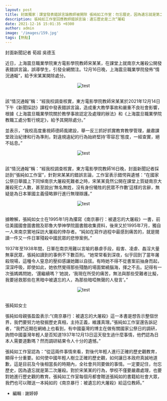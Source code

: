 ```yaml
---
layout: post
title: 封面獨家｜課堂發表錯誤言論教師被開除 張純如工作室：勿忘曆史，因為遺忘就是第二次“屠殺” 
description: 張純如工作室回應教師錯誤言論：遺忘歷史是二次“屠殺
date: 2021-12-16 15:01:35 +0300
author: admin
image: '/images/159.jpg'
tags: [熱點]
---
```

封面新聞記者 荀超 吳德玉

近日，上海震旦職業學院東方電影學院教師宋某某，在課堂上就南京大屠殺公開發表錯誤言論，誤導學生，引發全網關注。12月16日晚，上海震旦職業學院發佈“情況通報”，給予宋某某開除處分。

<center><img src="https://jp.irischanglabs.com/images/155.jpg" title="test"></center>
<br>

該“情況通報”稱：“經我校調查核實，東方電影學院教師宋某某於2021年12月14日下午《新聞採訪》課程中發表錯誤言論，造成重大教學事故和嚴重不良社會影響，根據《上海震旦職業學院關於教學事故認定及處理的辦法》和《上海震旦職業學院教職工處分暫行規定》，給予其開除處分。”

並表示，“我校高度重視師德師風建設，舉一反三抓好抓實教育教學管理，嚴肅課堂政治紀律和行為準則，對違規違紀的行為始終堅持‘零容忍’態度，一經查實，絕不姑息。”

<center><img src="https://jp.irischanglabs.com/images/156.jpg" title="test"></center>
<br>

該“情況通報”稱：“經我校調查核實，東方電影學院教師16日晚，封面新聞記者採訪到“張純如工作室”，針對宋某某的錯誤言論，工作室表示錯愕與遺憾：“在國家公祭日舉國上下同悼南京大屠殺死難者之時，宋某某竟然公開在課堂上質疑南京大屠殺死亡人數，甚至說出‘無名無姓，沒有身份犧牲的民眾不作數’這樣的言辭，無疑是為日本軍國主義侵略罪行進行無理辯護。”

<center><img src="https://jp.irischanglabs.com/images/157.jpg" title="test"></center>
<br>

據瞭解，張純如女士在1995年1月為攥寫《南京暴行：被遺忘的大屠殺》一書，前往美國國會圖書館及耶魯大學神學院圖書館收集資料，後來又於1995年7月，獨自一人來南京實地採訪大屠殺的倖存者。“純如在寫作過程中最感到痛苦的，就是閱讀一件又一件日軍殘殺中國民眾的悲慘案例。”

1937年至1938年間，日軍在南京用難以言喻的暴虐手段，殺害、凌虐、姦淫大量無辜民眾，張純如讀到的事例不下數百則。“她常常看到深夜，似乎回到了當年屠殺現場，這種令人窒息的壓抑感讓她難以自拔。有時她不得不從書案前抽身而起，深深呼吸，即使如此，她依然覺得那些殘酷的場面縈繞腦海，揮之不去。記得有一次張媽媽問她，‘還繼續嗎？’她說，‘我現在所受的痛苦，無法與那些受難者比擬，我要拯救那些在黑暗中被遺忘的人，為那些暗啞無聲的人發言’。”

<center><img src="https://jp.irischanglabs.com/images/158.jpg" title="test"></center>
<br>

張純如女士

張純如母親張盈盈表示:“《南京暴行：被遺忘的大屠殺》這一本書是想告示整個世界，我們要努力地發掘歷史真相，主持正義，維護真理。”張純如工作室還告訴記者，“我們近期在網絡上也看到，有中國臺灣的博主在做有關國家公祭日的調研，詢問中國臺灣年輕人是否知道1937年12月13日這天發生過什麼事情，他們認為日本人需要道歉嗎？然而調研結果令人十分的遺憾。”

張純如工作室認為：“從這兩件事情來看，對後代年輕人進行正確的歷史觀教育，顯得十分重要。如何使中國年輕人樹立正確的歷史觀，如何讓日本政府真誠地道歉，這是目前及今後相當長的時期內，全社會共同要做的事情。一定要記住，勿忘歷史，因為遺忘就是第二次屠殺。對於宋某某的行為，學校不僅要嚴肅處理，也要對她進行歷史觀的教育。張純如工作室每個月都會贈送張純如的書籍給社會大眾，我們也可以贈送一本純如的《南京暴行：被遺忘的大屠殺》給這位教師。”

* 編輯 : 謝婷婷
